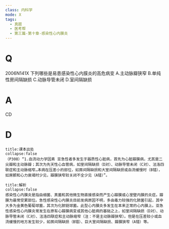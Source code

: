 ```yaml
---
class: 内科学
mode: X
tags:
  - 真题
  - 医考帮
  - 第三篇-第十章-感染性心内膜炎
---
```


# Q
2006N141X 下列哪些是易患感染性心内膜炎的高危病变
A.主动脉瓣狭窄
B.单纯性房间隔缺损
C.动脉导管未闭
D.室间隔缺损

# A
CD
# D
```ad-note
title:课本出处
collapse:false
（P308）“1.血流动力学因素 亚急性者多发生于器质性心脏病，首先为心脏瓣膜病，尤其是二尖瓣和主动脉瓣；其次为先天性心血管病，如室间隔缺损（D对）、动脉导管未闭（C对）、法洛四联症和主动脉缩窄…本病在压差小的部位，如房间隔缺损和大室间隔缺损或血流缓慢时（B错），如房颤和心力衰竭时少见，瓣膜狭窄较关闭不全少见（A错）”。
```

```ad-summary
title:解析
collapse:false
感染性心内膜炎是指由细菌、真菌和其他微生物直接感染而产生心瓣膜或心室壁内膜的炎症。瓣膜为最常受累部位。急性感染性心内膜炎目前发病原因不明，多由毒力较强的化脓菌引起，其中大多为金黄色葡萄球菌，其次为化脓链球菌。此型心内膜炎多发生在本来正常的心内膜上。亚急性感染性心内膜炎常发生在原有心瓣膜病变或其他心脏病的基础之上，如室间隔缺损（D对）、动脉导管未闭（C对）、法洛四联症和主动脉缩窄（注：不是主动脉瓣狭窄）。但是在压差较小或血流缓慢的地方发生较少，如房间隔缺损（B错）、巨大室间隔缺损、瓣膜狭窄（A错）等。
```

